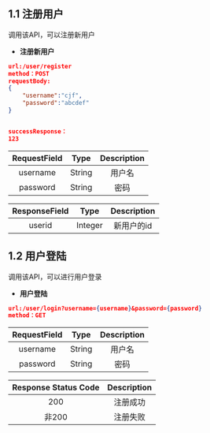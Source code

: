 ## 1.1 注册用户

调用该API，可以注册新用户

- **注册新用户**

```json
url:/user/register
method：POST
requestBody:
{
	"username":"cjf",
	"password":"abcdef"
}


successResponse：
123
```

| RequestField     |     Type |   Description   | 
| :--------------: | :--------:| :------: |
|    username|   String |  用户名 |
|    password|   String |  密码 |

| ResponseField     |     Type |   Description   | 
| :--------------: | :--------:| :------: |
|    userid |   Integer |  新用户的id |

## 1.2 用户登陆

调用该API，可以进行用户登录

- **用户登陆**

```json
url:/user/login?username={username}&password={password}
method：GET

```

| RequestField     |     Type |   Description   | 
| :--------------: | :--------:| :------: |
|    username|   String |  用户名 |
|    password|   String |  密码 |

| Response Status Code  |   Description   | 
| :--------------: |  :------: |
|    200 |  注册成功 |
|    非200 |  注册失败 |